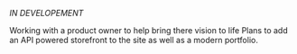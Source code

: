 *IN DEVELOPEMENT*

Working with a product owner to help bring there vision to life
Plans to add an API powered storefront to the site as well as a modern portfolio.
